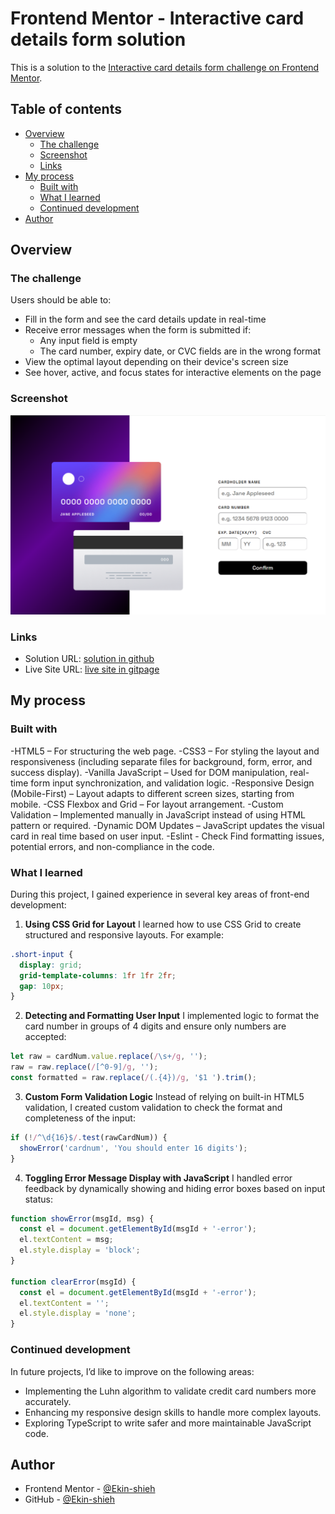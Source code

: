 # Frontend Mentor - Interactive card details form solution

This is a solution to the [Interactive card details form challenge on Frontend Mentor](https://www.frontendmentor.io/challenges/interactive-card-details-form-XpS8cKZDWw).  

## Table of contents

- [Overview](#overview)
  - [The challenge](#the-challenge)
  - [Screenshot](#screenshot)
  - [Links](#links)
- [My process](#my-process)
  - [Built with](#built-with)
  - [What I learned](#what-i-learned)
  - [Continued development](#continued-development)
- [Author](#author)

## Overview

### The challenge

Users should be able to:

- Fill in the form and see the card details update in real-time
- Receive error messages when the form is submitted if:
  - Any input field is empty
  - The card number, expiry date, or CVC fields are in the wrong format
- View the optimal layout depending on their device's screen size
- See hover, active, and focus states for interactive elements on the page

### Screenshot

![](./result.png)

### Links

- Solution URL: [solution in github](https://github.com/Ekin-shieh/interactive-card-details-form)
- Live Site URL: [live site in gitpage](https://ekin-shieh.github.io/interactive-card-details-form/)

## My process

### Built with

-HTML5 – For structuring the web page.
-CSS3 – For styling the layout and responsiveness (including separate files for background, form, error, and success display).
-Vanilla JavaScript – Used for DOM manipulation, real-time form input synchronization, and validation logic.
-Responsive Design (Mobile-First) – Layout adapts to different screen sizes, starting from mobile.
-CSS Flexbox and Grid – For layout arrangement.
-Custom Validation – Implemented manually in JavaScript instead of using HTML pattern or required.
-Dynamic DOM Updates – JavaScript updates the visual card in real time based on user input.
-Eslint - Check Find formatting issues, potential errors, and non-compliance in the code.

### What I learned

During this project, I gained experience in several key areas of front-end development:

1. **Using CSS Grid for Layout** 
I learned how to use CSS Grid to create structured and responsive layouts. For example:
```css
.short-input {
  display: grid;
  grid-template-columns: 1fr 1fr 2fr;
  gap: 10px;
}
```

2. **Detecting and Formatting User Input**
I implemented logic to format the card number in groups of 4 digits and ensure only numbers are accepted:
```js
let raw = cardNum.value.replace(/\s+/g, '');
raw = raw.replace(/[^0-9]/g, '');
const formatted = raw.replace(/(.{4})/g, '$1 ').trim();
```
3. **Custom Form Validation Logic**
Instead of relying on built-in HTML5 validation, I created custom validation to check the format and completeness of the input:
```js
if (!/^\d{16}$/.test(rawCardNum)) {
  showError('cardnum', 'You should enter 16 digits');
}
```
4. **Toggling Error Message Display with JavaScript**
I handled error feedback by dynamically showing and hiding error boxes based on input status:
```js
function showError(msgId, msg) {
  const el = document.getElementById(msgId + '-error');
  el.textContent = msg;
  el.style.display = 'block';
}

function clearError(msgId) {
  const el = document.getElementById(msgId + '-error');
  el.textContent = '';
  el.style.display = 'none';
}
```

### Continued development

In future projects, I’d like to improve on the following areas:

- Implementing the Luhn algorithm to validate credit card numbers more accurately.
- Enhancing my responsive design skills to handle more complex layouts.
- Exploring TypeScript to write safer and more maintainable JavaScript code.

## Author

- Frontend Mentor - [@Ekin-shieh](https://www.frontendmentor.io/profile/Ekin-shieh)
- GitHub - [@Ekin-shieh](https://github.com/Ekin-shieh)
